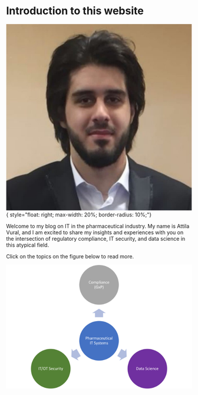 # Introduction to this website
![image](mit_billede.jpg){ style="float: right; max-width: 20%; border-radius: 10%;"}

Welcome to my blog on IT in the pharmaceutical industry. 
My name is Attila Vural, and I am excited to share my insights and experiences with you on the 
intersection of regulatory compliance, IT security, and data science in this atypical field.

Click on the topics on the figure below to read more.

<!-- Image Map Generated by http://www.image-map.net/ -->
<img src="front_page_diagram1.png" usemap="#image-map">
<map name="image-map">
    <area target="" alt="" title="" href="security" coords="151,351,67" shape="circle">
    <area target="" alt="" title="" href="gxp" coords="314,69,66" shape="circle">
    <area target="" alt="" title="" href="python" coords="476,349,67" shape="circle">
</map>

<!--
```
Q043672 - Production of Sterile Medicinal Products by Aseptic Processing - Rules and Guidance
Q0300353 - Plan and Conclude Validation Activities in Projects	


QMS
	Processes
	Procedures
		SOPs
	
	Quality Risk Management
	Batch documentation
	Configuration management
		CS/CIL/DS
	System Verification / Validation
		URS document
		Deviations
			Major and minor
			CAPA
				SPS, LEAN, HoC

		CR
			1-1 replacements
			Changes
				Internal testing
			New equipment
				FAT, SAT, Internal testing
```
-->